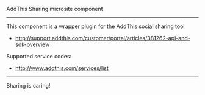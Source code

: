AddThis Sharing microsite component

***

This component is a wrapper plugin for the AddThis social sharing tool

* http://support.addthis.com/customer/portal/articles/381262-api-and-sdk-overview


Supported service codes:

* http://www.addthis.com/services/list

***

Sharing is caring!